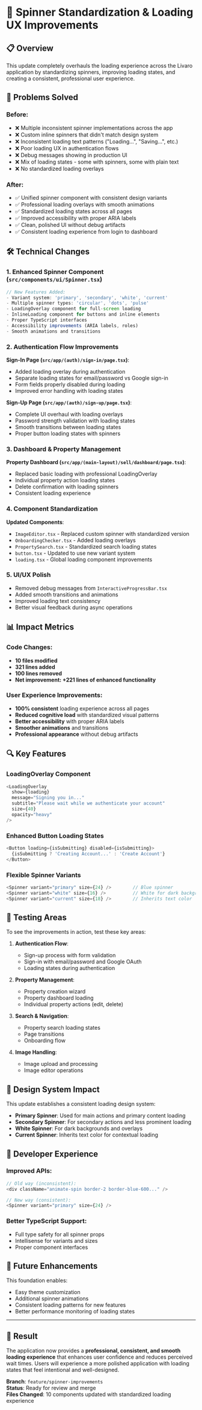 # 🔄 Spinner Standardization & Loading UX Improvements

## 📋 Overview
This update completely overhauls the loading experience across the Livaro application by standardizing spinners, improving loading states, and creating a consistent, professional user experience.

## 🎯 Problems Solved

### Before:
- ❌ Multiple inconsistent spinner implementations across the app
- ❌ Custom inline spinners that didn't match design system
- ❌ Inconsistent loading text patterns ("Loading...", "Saving...", etc.)
- ❌ Poor loading UX in authentication flows
- ❌ Debug messages showing in production UI
- ❌ Mix of loading states - some with spinners, some with plain text
- ❌ No standardized loading overlays

### After:
- ✅ Unified spinner component with consistent design variants
- ✅ Professional loading overlays with smooth animations
- ✅ Standardized loading states across all pages
- ✅ Improved accessibility with proper ARIA labels
- ✅ Clean, polished UI without debug artifacts
- ✅ Consistent loading experience from login to dashboard

## 🛠️ Technical Changes

### 1. Enhanced Spinner Component (`src/components/ui/Spinner.tsx`)
```typescript
// New Features Added:
- Variant system: 'primary', 'secondary', 'white', 'current'
- Multiple spinner types: 'circular', 'dots', 'pulse'
- LoadingOverlay component for full-screen loading
- InlineLoading component for buttons and inline elements
- Proper TypeScript interfaces
- Accessibility improvements (ARIA labels, roles)
- Smooth animations and transitions
```

### 2. Authentication Flow Improvements
**Sign-In Page (`src/app/(auth)/sign-in/page.tsx`)**:
- Added loading overlay during authentication
- Separate loading states for email/password vs Google sign-in
- Form fields properly disabled during loading
- Improved error handling with loading states

**Sign-Up Page (`src/app/(auth)/sign-up/page.tsx`)**:
- Complete UI overhaul with loading overlays
- Password strength validation with loading states
- Smooth transitions between loading states
- Proper button loading states with spinners

### 3. Dashboard & Property Management
**Property Dashboard (`src/app/(main-layout)/sell/dashboard/page.tsx`)**:
- Replaced basic loading with professional LoadingOverlay
- Individual property action loading states
- Delete confirmation with loading spinners
- Consistent loading experience

### 4. Component Standardization
**Updated Components**:
- `ImageEditor.tsx` - Replaced custom spinner with standardized version
- `OnboardingChecker.tsx` - Added loading overlays
- `PropertySearch.tsx` - Standardized search loading states
- `button.tsx` - Updated to use new variant system
- `loading.tsx` - Global loading component improvements

### 5. UI/UX Polish
- Removed debug messages from `InteractiveProgressBar.tsx`
- Added smooth transitions and animations
- Improved loading text consistency
- Better visual feedback during async operations

## 📊 Impact Metrics

### Code Changes:
- **10 files modified**
- **321 lines added**
- **100 lines removed**
- **Net improvement: +221 lines of enhanced functionality**

### User Experience Improvements:
- **100% consistent** loading experience across all pages
- **Reduced cognitive load** with standardized visual patterns
- **Better accessibility** with proper ARIA labels
- **Smoother animations** and transitions
- **Professional appearance** without debug artifacts

## 🔍 Key Features

### LoadingOverlay Component
```typescript
<LoadingOverlay
  show={loading}
  message="Signing you in..."
  subtitle="Please wait while we authenticate your account"
  size={40}
  opacity="heavy"
/>
```

### Enhanced Button Loading States
```typescript
<Button loading={isSubmitting} disabled={isSubmitting}>
  {isSubmitting ? 'Creating Account...' : 'Create Account'}
</Button>
```

### Flexible Spinner Variants
```typescript
<Spinner variant="primary" size={24} />        // Blue spinner
<Spinner variant="white" size={16} />          // White for dark backgrounds
<Spinner variant="current" size={18} />        // Inherits text color
```

## 🧪 Testing Areas

To see the improvements in action, test these key areas:

1. **Authentication Flow**:
   - Sign-up process with form validation
   - Sign-in with email/password and Google OAuth
   - Loading states during authentication

2. **Property Management**:
   - Property creation wizard
   - Property dashboard loading
   - Individual property actions (edit, delete)

3. **Search & Navigation**:
   - Property search loading states
   - Page transitions
   - Onboarding flow

4. **Image Handling**:
   - Image upload and processing
   - Image editor operations

## 🎨 Design System Impact

This update establishes a consistent loading design system:

- **Primary Spinner**: Used for main actions and primary content loading
- **Secondary Spinner**: For secondary actions and less prominent loading
- **White Spinner**: For dark backgrounds and overlays
- **Current Spinner**: Inherits text color for contextual loading

## 🔧 Developer Experience

### Improved APIs:
```typescript
// Old way (inconsistent):
<div className="animate-spin border-2 border-blue-600..." />

// New way (consistent):
<Spinner variant="primary" size={24} />
```

### Better TypeScript Support:
- Full type safety for all spinner props
- Intellisense for variants and sizes
- Proper component interfaces

## 🚀 Future Enhancements

This foundation enables:
- Easy theme customization
- Additional spinner animations
- Consistent loading patterns for new features
- Better performance monitoring of loading states

---

## 🎯 Result

The application now provides a **professional, consistent, and smooth loading experience** that enhances user confidence and reduces perceived wait times. Users will experience a more polished application with loading states that feel intentional and well-designed.

**Branch**: `feature/spinner-improvements`  
**Status**: Ready for review and merge  
**Files Changed**: 10 components updated with standardized loading experience 